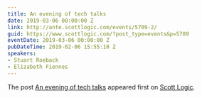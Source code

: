 ```yaml
---
title: An evening of tech talks
date: 2019-03-06 00:00:00 Z
link: http://ante.scottlogic.com/events/5709-2/
guid: https://www.scottlogic.com/?post_type=events&p=5709
eventDate: 2019-03-06 00:00:00 Z
pubDateTime: 2019-02-06 15:55:10 Z
speakers:
- Stuart Roeback
- Elizabeth Fiennes
---
```


<p>The post <a rel="nofollow" href="http://ante.scottlogic.com/events/5709-2/">An evening of tech talks</a> appeared first on <a rel="nofollow" href="http://ante.scottlogic.com">Scott Logic</a>.</p>